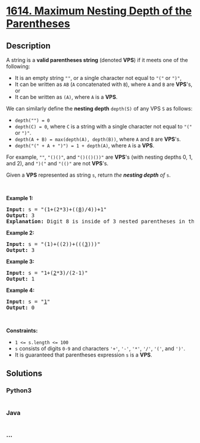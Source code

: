 # [1614. Maximum Nesting Depth of the Parentheses](https://leetcode.com/problems/maximum-nesting-depth-of-the-parentheses)



## Description

<p>A string is a <strong>valid parentheses string</strong> (denoted <strong>VPS</strong>) if it meets one of the following:</p>

<ul>
	<li>It is an empty string <code>&quot;&quot;</code>, or a single character not equal to <code>&quot;(&quot;</code> or <code>&quot;)&quot;</code>,</li>
	<li>It can be written as <code>AB</code> (<code>A</code> concatenated with <code>B</code>), where <code>A</code> and <code>B</code> are <strong>VPS</strong>&#39;s, or</li>
	<li>It can be written as <code>(A)</code>, where <code>A</code> is a <strong>VPS</strong>.</li>
</ul>

<p>We can similarly define the <strong>nesting depth</strong> <code>depth(S)</code> of any VPS <code>S</code> as follows:</p>

<ul>
	<li><code>depth(&quot;&quot;) = 0</code></li>
	<li><code>depth(C) = 0</code>, where <code>C</code> is a string with a single character not equal to <code>&quot;(&quot;</code> or <code>&quot;)&quot;</code>.</li>
	<li><code>depth(A + B) = max(depth(A), depth(B))</code>, where <code>A</code> and <code>B</code> are <strong>VPS</strong>&#39;s.</li>
	<li><code>depth(&quot;(&quot; + A + &quot;)&quot;) = 1 + depth(A)</code>, where <code>A</code> is a <strong>VPS</strong>.</li>
</ul>

<p>For example, <code>&quot;&quot;</code>, <code>&quot;()()&quot;</code>, and <code>&quot;()(()())&quot;</code> are <strong>VPS</strong>&#39;s (with nesting depths 0, 1, and 2), and <code>&quot;)(&quot;</code> and <code>&quot;(()&quot;</code> are not <strong>VPS</strong>&#39;s.</p>

<p>Given a <strong>VPS</strong> represented as string <code>s</code>, return <em>the <strong>nesting depth</strong> of </em><code>s</code>.</p>

<p>&nbsp;</p>
<p><strong>Example 1:</strong></p>

<pre>
<strong>Input:</strong> s = &quot;(1+(2*3)+((<u>8</u>)/4))+1&quot;
<strong>Output:</strong> 3
<strong>Explanation:</strong> Digit 8 is inside of 3 nested parentheses in the string.
</pre>

<p><strong>Example 2:</strong></p>

<pre>
<strong>Input:</strong> s = &quot;(1)+((2))+(((<u>3</u>)))&quot;
<strong>Output:</strong> 3
</pre>

<p><strong>Example 3:</strong></p>

<pre>
<strong>Input:</strong> s = &quot;1+(<u>2</u>*3)/(2-1)&quot;
<strong>Output:</strong> 1
</pre>

<p><strong>Example 4:</strong></p>

<pre>
<strong>Input:</strong> s = &quot;<u>1</u>&quot;
<strong>Output:</strong> 0
</pre>

<p>&nbsp;</p>
<p><strong>Constraints:</strong></p>

<ul>
	<li><code>1 &lt;= s.length &lt;= 100</code></li>
	<li><code>s</code> consists of digits <code>0-9</code> and characters <code>&#39;+&#39;</code>, <code>&#39;-&#39;</code>, <code>&#39;*&#39;</code>, <code>&#39;/&#39;</code>, <code>&#39;(&#39;</code>, and <code>&#39;)&#39;</code>.</li>
	<li>It is guaranteed that parentheses expression <code>s</code> is a <strong>VPS</strong>.</li>
</ul>


## Solutions

<!-- tabs:start -->

### **Python3**

```python

```

### **Java**

```java

```

### **...**

```

```

<!-- tabs:end -->
